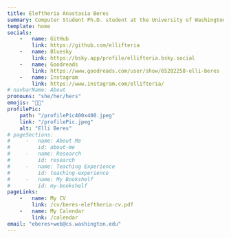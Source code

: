 ```yaml
---
title: Eleftheria Anastasia Beres
summary: Computer Student Ph.D. student at the University of Washington researching software engineering for scientists
template: home
socials:
    -   name: GitHub
        link: https://github.com/ellifteria
    -   name: Bluesky
        link: https://bsky.app/profile/ellifteria.bsky.social
    -   name: Goodreads
        link: https://www.goodreads.com/user/show/65202258-elli-beres
    -   name: Instagram
        link: https://www.instagram.com/ellifteria/
# navbarName: About
pronouns: "she/her/hers"
emojis: "🏳️‍🌈"
profilePic:
    path: "/profilePic400x400.jpeg"
    link: "/profilePic.jpeg"
    alt: "Elli Beres"
# pageSections:
#     -   name: About Me
#         id: about-me
#     -   name: Research
#         id: research
#     -   name: Teaching Experience
#         id: teaching-experience
#     -   name: My Bookshelf
#         id: my-bookshelf
pageLinks:
    -   name: My CV
        link: /cv/beres-eleftheria-cv.pdf
    -   name: My Calendar
        link: /calendar
email: "eberes+web@cs.washington.edu"
---
```

